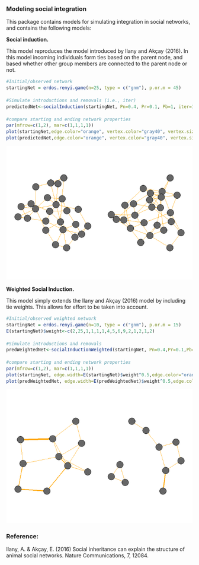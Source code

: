 ### Modeling social integration

This package contains models for simulating integration in social networks, and contains the following models:

**Social induction.**

This model reproduces the model introduced by Ilany and Akçay (2016). In this model incoming individuals form ties based on the parent node, and based whether other group members are connected to the parent node or not.

``` r
#Initial/observed network
startingNet = erdos.renyi.game(n=25, type = c("gnm"), p.or.m = 45)

#Simulate introductions and removals (i.e., iter)
predictedNet<-socialInduction(startingNet, Pn=0.4, Pr=0.1, Pb=1, iter=100)

#compare starting and ending network properties
par(mfrow=c(1,2), mar=c(1,1,1,1))
plot(startingNet,edge.color="orange", vertex.color="gray40", vertex.size = 20, layout=layout_with_fr, vertex.label=NA)
plot(predictedNet,edge.color="orange", vertex.color="gray40", vertex.size = 20, layout=layout_with_fr, vertex.label=NA)  
```

![](README_files/figure-markdown_github/unnamed-chunk-1-1.png)

**Weighted Social Induction.**

This model simply extends the Ilany and Akçay (2016) model by including tie weights. This allows for effort to be taken into account.

``` r
#Initial/observed weighted network
startingNet = erdos.renyi.game(n=10, type = c("gnm"), p.or.m = 15)
E(startingNet)$weight<-c(2,25,1,1,1,1,4,5,6,9,2,1,2,1,2)

#Simulate introductions and removals
predWeightedNet<-socialInductionWeighted(startingNet, Pn=0.4,Pr=0.1,Pb=1,En1=0.1,En2=4,Er1=0.1,Er2=4,maxE=100,iter=100)

#compare starting and ending network properties
par(mfrow=c(1,2), mar=c(1,1,1,1))
plot(startingNet, edge.width=E(startingNet)$weight^0.5,edge.color="orange", vertex.color="gray40", vertex.size = 20, layout=layout_with_fr, vertex.label=NA)
plot(predWeightedNet, edge.width=E(predWeightedNet)$weight^0.5,edge.color="orange", vertex.color="gray40", vertex.size = 20, layout=layout_with_fr, vertex.label=NA)
```

![](README_files/figure-markdown_github/unnamed-chunk-2-1.png)

### Reference:

Ilany, A. & Akçay, E. (2016) Social inheritance can explain the structure of animal social networks. Nature Communications, 7, 12084.
